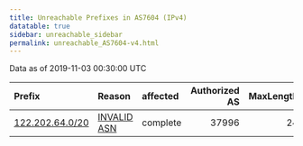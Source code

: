 ```yaml
---
title: Unreachable Prefixes in AS7604 (IPv4)
datatable: true
sidebar: unreachable_sidebar
permalink: unreachable_AS7604-v4.html
---
```


Data as of 2019-11-03 00:30:00 UTC


<div class="datatable-begin"></div>

| Prefix                                                   | Reason                                                                                                | affected   |   Authorized AS |   MaxLength | Anchor                                       |   unreachable /24s |
|:---------------------------------------------------------|:------------------------------------------------------------------------------------------------------|:-----------|----------------:|------------:|:---------------------------------------------|-------------------:|
| [122.202.64.0/20](https://stat.ripe.net/122.202.64.0/20) | [INVALID ASN](https://rpki-validator.ripe.net/announcement-preview?asn=AS7604&prefix=122.202.64.0/20) | complete   |           37996 |          24 | [APNIC](unreachable_APNIC_RPKI_Root-v4.html) |                 16 |

<div class="datatable-end"></div>